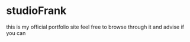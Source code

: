 # studioFrank

this is my official portfolio site feel free to browse through it and advise if you can
